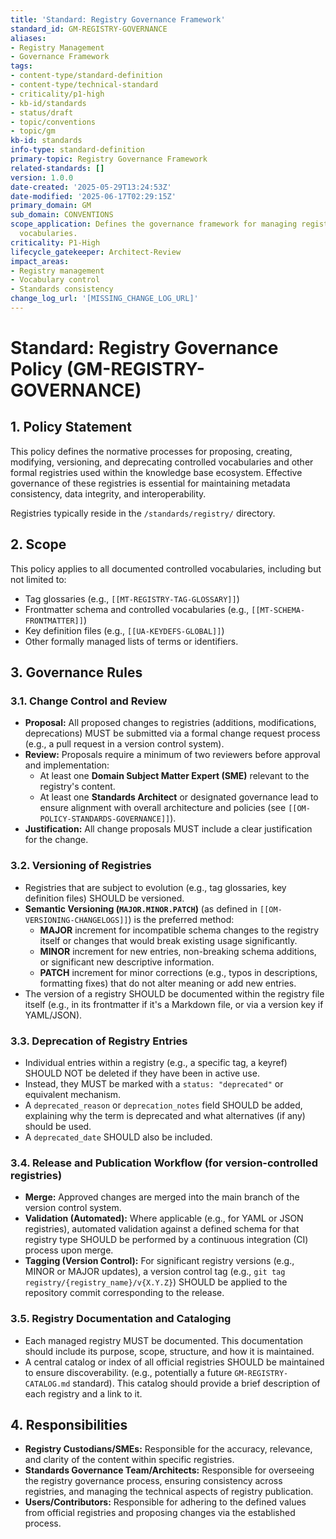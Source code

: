 ```yaml
---
title: 'Standard: Registry Governance Framework'
standard_id: GM-REGISTRY-GOVERNANCE
aliases:
- Registry Management
- Governance Framework
tags:
- content-type/standard-definition
- content-type/technical-standard
- criticality/p1-high
- kb-id/standards
- status/draft
- topic/conventions
- topic/gm
kb-id: standards
info-type: standard-definition
primary-topic: Registry Governance Framework
related-standards: []
version: 1.0.0
date-created: '2025-05-29T13:24:53Z'
date-modified: '2025-06-17T02:29:15Z'
primary_domain: GM
sub_domain: CONVENTIONS
scope_application: Defines the governance framework for managing registries and controlled
  vocabularies.
criticality: P1-High
lifecycle_gatekeeper: Architect-Review
impact_areas:
- Registry management
- Vocabulary control
- Standards consistency
change_log_url: '[MISSING_CHANGE_LOG_URL]'
---
```

# Standard: Registry Governance Policy (GM-REGISTRY-GOVERNANCE)

## 1. Policy Statement

This policy defines the normative processes for proposing, creating, modifying, versioning, and deprecating controlled vocabularies and other formal registries used within the knowledge base ecosystem. Effective governance of these registries is essential for maintaining metadata consistency, data integrity, and interoperability.

Registries typically reside in the `/standards/registry/` directory.

## 2. Scope

This policy applies to all documented controlled vocabularies, including but not limited to:
- Tag glossaries (e.g., `[[MT-REGISTRY-TAG-GLOSSARY]]`)
- Frontmatter schema and controlled vocabularies (e.g., `[[MT-SCHEMA-FRONTMATTER]]`)
- Key definition files (e.g., `[[UA-KEYDEFS-GLOBAL]]`)
- Other formally managed lists of terms or identifiers.

## 3. Governance Rules

### 3.1. Change Control and Review
- **Proposal:** All proposed changes to registries (additions, modifications, deprecations) MUST be submitted via a formal change request process (e.g., a pull request in a version control system).
- **Review:** Proposals require a minimum of two reviewers before approval and implementation:
    - At least one **Domain Subject Matter Expert (SME)** relevant to the registry's content.
    - At least one **Standards Architect** or designated governance lead to ensure alignment with overall architecture and policies (see `[[OM-POLICY-STANDARDS-GOVERNANCE]]`).
- **Justification:** All change proposals MUST include a clear justification for the change.

### 3.2. Versioning of Registries
- Registries that are subject to evolution (e.g., tag glossaries, key definition files) SHOULD be versioned.
- **Semantic Versioning (`MAJOR.MINOR.PATCH`)** (as defined in `[[OM-VERSIONING-CHANGELOGS]]`) is the preferred method:
    - **MAJOR** increment for incompatible schema changes to the registry itself or changes that would break existing usage significantly.
    - **MINOR** increment for new entries, non-breaking schema additions, or significant new descriptive information.
    - **PATCH** increment for minor corrections (e.g., typos in descriptions, formatting fixes) that do not alter meaning or add new entries.
- The version of a registry SHOULD be documented within the registry file itself (e.g., in its frontmatter if it's a Markdown file, or via a version key if YAML/JSON).

### 3.3. Deprecation of Registry Entries
- Individual entries within a registry (e.g., a specific tag, a keyref) SHOULD NOT be deleted if they have been in active use.
- Instead, they MUST be marked with a `status: "deprecated"` or equivalent mechanism.
- A `deprecated_reason` or `deprecation_notes` field SHOULD be added, explaining why the term is deprecated and what alternatives (if any) should be used.
- A `deprecated_date` SHOULD also be included.

### 3.4. Release and Publication Workflow (for version-controlled registries)
- **Merge:** Approved changes are merged into the main branch of the version control system.
- **Validation (Automated):** Where applicable (e.g., for YAML or JSON registries), automated validation against a defined schema for that registry type SHOULD be performed by a continuous integration (CI) process upon merge.
- **Tagging (Version Control):** For significant registry versions (e.g., MINOR or MAJOR updates), a version control tag (e.g., `git tag registry/{registry_name}/v{X.Y.Z}`) SHOULD be applied to the repository commit corresponding to the release.

### 3.5. Registry Documentation and Cataloging
- Each managed registry MUST be documented. This documentation should include its purpose, scope, structure, and how it is maintained.
- A central catalog or index of all official registries SHOULD be maintained to ensure discoverability. (e.g., potentially a future `GM-REGISTRY-CATALOG.md` standard). This catalog should provide a brief description of each registry and a link to it.

## 4. Responsibilities
- **Registry Custodians/SMEs:** Responsible for the accuracy, relevance, and clarity of the content within specific registries.
- **Standards Governance Team/Architects:** Responsible for overseeing the registry governance process, ensuring consistency across registries, and managing the technical aspects of registry publication.
- **Users/Contributors:** Responsible for adhering to the defined values from official registries and proposing changes via the established process.
